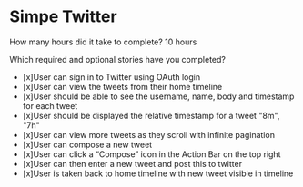 Simpe Twitter
==================
How many hours did it take to complete?
10 hours

Which required and optional stories have you completed?

* [x]User can sign in to Twitter using OAuth login
* [x]User can view the tweets from their home timeline
* [x]User should be able to see the username, name, body and timestamp for each tweet
* [x]User should be displayed the relative timestamp for a tweet "8m", "7h"
* [x]User can view more tweets as they scroll with infinite pagination
* [x]User can compose a new tweet
* [x]User can click a “Compose” icon in the Action Bar on the top right
* [x]User can then enter a new tweet and post this to twitter
* [x]User is taken back to home timeline with new tweet visible in timeline
